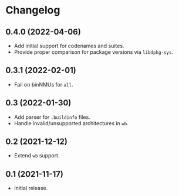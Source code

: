 # Changelog

## 0.4.0 (2022-04-06)

* Add initial support for codenames and suites.
* Provide proper comparison for package versions via `libdpkg-sys`.

## 0.3.1 (2022-02-01)

* Fail on binNMUs for `all`.

## 0.3 (2022-01-30)

* Add parser for `.buildinfo` files.
* Handle invalid/unsupported architectures in `wb`.

## 0.2 (2021-12-12)

* Extend `wb` support.

## 0.1 (2021-11-17)

* Initial release.
